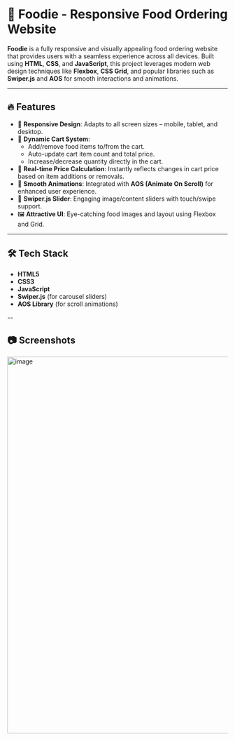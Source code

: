 # 🍔 Foodie - Responsive Food Ordering Website

**Foodie** is a fully responsive and visually appealing food ordering website that provides users with a seamless experience across all devices. Built using **HTML**, **CSS**, and **JavaScript**, this project leverages modern web design techniques like **Flexbox**, **CSS Grid**, and popular libraries such as **Swiper.js** and **AOS** for smooth interactions and animations.

---

## 🔥 Features

- 🧾 **Responsive Design**: Adapts to all screen sizes – mobile, tablet, and desktop.
- 🛒 **Dynamic Cart System**:
  - Add/remove food items to/from the cart.
  - Auto-update cart item count and total price.
  - Increase/decrease quantity directly in the cart.
- 💸 **Real-time Price Calculation**: Instantly reflects changes in cart price based on item additions or removals.
- 🎯 **Smooth Animations**: Integrated with **AOS (Animate On Scroll)** for enhanced user experience.
- 🎡 **Swiper.js Slider**: Engaging image/content sliders with touch/swipe support.
- 🖼️ **Attractive UI**: Eye-catching food images and layout using Flexbox and Grid.

---

## 🛠️ Tech Stack

- **HTML5**
- **CSS3**
- **JavaScript**
- **Swiper.js** (for carousel sliders)
- **AOS Library** (for scroll animations)

--

## 📷 Screenshots

<img width="1892" height="859" alt="image" src="https://github.com/user-attachments/assets/4dca9644-c67e-4260-af1f-eeda87916129" />

